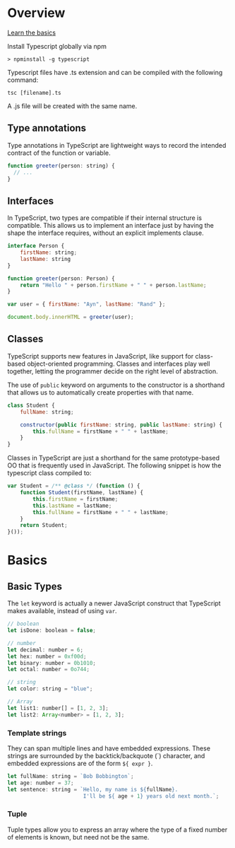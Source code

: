 # Overview

[Learn the basics](https://www.typescriptlang.org/docs/handbook/typescript-in-5-minutes.html)

Install Typescript globally via npm

`> npminstall -g typescript`

Typescript files have .ts extension and can be compiled with the following command:

`tsc [filename].ts`

A .js file will be created with the same name.

## Type annotations

Type annotations in TypeScript are lightweight ways to record the intended contract of the function or variable.

``` javascript
function greeter(person: string) {
  // ...
}
```
## Interfaces

In TypeScript, two types are compatible if their internal structure is compatible. This allows us to implement an interface just by having the shape the interface requires, without an explicit implements clause.

``` javascript
interface Person {
    firstName: string;
    lastName: string
}

function greeter(person: Person) {
    return "Hello " + person.firstName + " " + person.lastName;
}

var user = { firstName: "Ayn", lastName: "Rand" };

document.body.innerHTML = greeter(user);
```

## Classes
TypeScript supports new features in JavaScript, like support for class-based object-oriented programming. Classes and interfaces play well together, letting the programmer decide on the right level of abstraction.

The use of `public` keyword on arguments to the constructor is a shorthand that allows us to automatically create properties with that name.

``` javascript
class Student {
    fullName: string;

    constructor(public firstName: string, public lastName: string) {
        this.fullName = firstName + " " + lastName;
    }
}
```

Classes in TypeScript are just a shorthand for the same prototype-based OO that is frequently used in JavaScript. The following snippet is how the typescript class compiled to:

``` javascript
var Student = /** @class */ (function () {
    function Student(firstName, lastName) {
        this.firstName = firstName;
        this.lastName = lastName;
        this.fullName = firstName + " " + lastName;
    }
    return Student;
}());
```
# Basics
## Basic Types

The `let` keyword is actually a newer JavaScript construct that TypeScript makes available, instead of using `var`.

``` javascript
// boolean
let isDone: boolean = false;

// number
let decimal: number = 6;
let hex: number = 0xf00d;
let binary: number = 0b1010;
let octal: number = 0o744;

// string
let color: string = "blue";

// Array
let list1: number[] = [1, 2, 3];
let list2: Array<number> = [1, 2, 3];
```

### Template strings
They can span multiple lines and have embedded expressions. These strings are surrounded by the backtick/backquote (\`) character, and embedded expressions are of the form ``${ expr }``.
``` javascript
let fullName: string = `Bob Bobbington`;
let age: number = 37;
let sentence: string = `Hello, my name is ${fullName}.
                        I'll be ${ age + 1} years old next month.`;
```

### Tuple
Tuple types allow you to express an array where the type of a fixed number of elements is known, but need not be the same.
